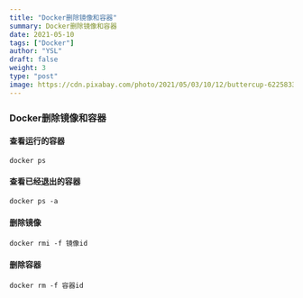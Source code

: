 ```yaml
---
title: "Docker删除镜像和容器"
summary: Docker删除镜像和容器
date: 2021-05-10
tags: ["Docker"]
author: "YSL"
draft: false
weight: 3
type: "post"
image: https://cdn.pixabay.com/photo/2021/05/03/10/12/buttercup-6225833__340.jpg
---
```


### Docker删除镜像和容器

#### 查看运行的容器

```shell
docker ps
```

#### 查看已经退出的容器

```shell
docker ps -a
```

#### 删除镜像

```shell
docker rmi -f 镜像id
```

#### 删除容器

```shell
docker rm -f 容器id
```

